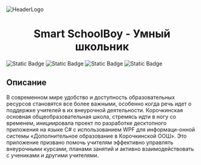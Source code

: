 
![HeaderLogo](https://github.com/andager/smart-schoolboy-project/assets/85036928/32688c98-e02f-4f48-9f50-01cc901404a8)

<h1 align="center"> Smart SchoolBoy - Умный школьник </h1>

![Static Badge](https://img.shields.io/badge/License-Apache%202.0-red?link=http%3A%2F%2Fwww.apache.org%2Flicenses%2F)
![Static Badge](https://img.shields.io/badge/Visual%20Studio%202022-%235C2D91?logo=Visual%20Studio&logoColor=white)
![Static Badge](https://img.shields.io/badge/6.0-%23512BD4?logo=.NET&logoColor=white)
![Static Badge](https://img.shields.io/badge/SQL%20Server%202018-%23CC2927?logo=microsoftsqlserver&logoColor=white)

<h2>Описание</h2>

В современном мире удобство и доступность образовательных ресурсов становятся все более важными, особенно когда речь идет о поддержке учителей в их внеурочной деятельности. Корочкинская основная общеобразовательная школа, стремясь идти в ногу со временем, инициировала проект по разработке десктопного приложения на языке C# с использованием WPF для информаци-онной системы «Дополнительное образование в Корочкинской ООШ». Это приложение призвано помочь учителям эффективно управлять внеурочными курсами, планами занятий и активно взаимодействовать с учениками и другими учителями.








